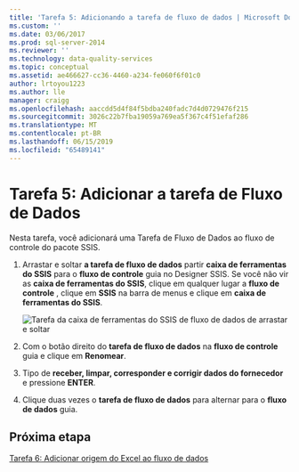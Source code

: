 ```yaml
---
title: 'Tarefa 5: Adicionando a tarefa de fluxo de dados | Microsoft Docs'
ms.custom: ''
ms.date: 03/06/2017
ms.prod: sql-server-2014
ms.reviewer: ''
ms.technology: data-quality-services
ms.topic: conceptual
ms.assetid: ae466627-cc36-4460-a234-fe060f6f01c0
author: lrtoyou1223
ms.author: lle
manager: craigg
ms.openlocfilehash: aaccdd5d4f84f5bdba240fadc7d4d0729476f215
ms.sourcegitcommit: 3026c22b7fba19059a769ea5f367c4f51efaf286
ms.translationtype: MT
ms.contentlocale: pt-BR
ms.lasthandoff: 06/15/2019
ms.locfileid: "65489141"
---
```

# <a name="task-5-adding-data-flow-task"></a>Tarefa 5: Adicionar a tarefa de Fluxo de Dados
  Nesta tarefa, você adicionará uma Tarefa de Fluxo de Dados ao fluxo de controle do pacote SSIS.  
  
1.  Arrastar e soltar **a tarefa de fluxo de dados** partir **caixa de ferramentas do SSIS** para o **fluxo de controle** guia no Designer SSIS. Se você não vir as **caixa de ferramentas do SSIS**, clique em qualquer lugar a **fluxo de controle** , clique em **SSIS** na barra de menus e clique em **caixa de ferramentas do SSIS**.  
  
     ![Tarefa da caixa de ferramentas do SSIS de fluxo de dados de arrastar e soltar](../../2014/tutorials/media/et-addingdataflowtask.jpg "tarefa da caixa de ferramentas do SSIS de fluxo de dados de arrastar e soltar")  
  
2.  Com o botão direito do **tarefa de fluxo de dados** na **fluxo de controle** guia e clique em **Renomear**.  
  
3.  Tipo de **receber, limpar, corresponder e corrigir dados do fornecedor** e pressione **ENTER**.  
  
4.  Clique duas vezes o **tarefa de fluxo de dados** para alternar para o **fluxo de dados** guia.  
  
## <a name="next-step"></a>Próxima etapa  
 [Tarefa 6: Adicionar origem do Excel ao fluxo de dados](task-6-adding-excel-source-to-the-data-flow.md)  
  
  
